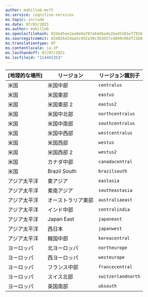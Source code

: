 ```yaml
---
author: mahilleb-msft
ms.service: cognitive-services
ms.topic: include
ms.date: 07/01/2021
ms.author: mahilleb
ms.openlocfilehash: 82de45ee2aa9a9a787a64d6ade2bed5181ef7926
ms.sourcegitcommit: 82d82642daa5c452a39c3b3d57cd849c06df21b0
ms.translationtype: HT
ms.contentlocale: ja-JP
ms.lasthandoff: 07/07/2021
ms.locfileid: "114441353"
---
```

| [地理的な場所] | リージョン | リージョン識別子 |
| ----- | ----- | ----- |
| 米国 | 米国中部 | `centralus` |
| 米国 | 米国東部 | `eastus` |
| 米国 | 米国東部 2 | `eastus2` |
| 米国 | 米国中北部 | `northcentralus` |
| 米国 | 米国中南部 | `southcentralus` |
| 米国 | 米国中西部 | `westcentralus` |
| 米国 | 米国西部 | `westus` |
| 米国 | 米国西部 2 | `westus2` |
| 米国 | カナダ中部 | `canadacentral` |
| 米国 | Brazil South | `brazilsouth` |
| アジア太平洋 | 東アジア | `eastasia` |
| アジア太平洋 | 東南アジア | `southeastasia` |
| アジア太平洋 | オーストラリア東部 | `australiaeast` |
| アジア太平洋 | インド中部 | `centralindia` |
| アジア太平洋 | Japan East | `japaneast` |
| アジア太平洋 | 西日本 | `japanwest` |
| アジア太平洋 | 韓国中部 | `koreacentral` |
| ヨーロッパ | 北ヨーロッパ | `northeurope` |
| ヨーロッパ | 西ヨーロッパ | `westeurope` |
| ヨーロッパ | フランス中部 | `francecentral` |
| ヨーロッパ | スイス北部 | `switzerlandnorth` |
| ヨーロッパ | 英国南部 | `uksouth` |
